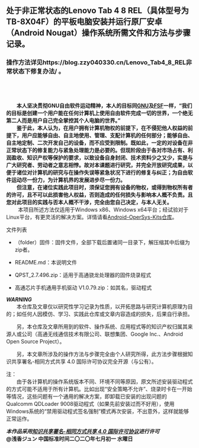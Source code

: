 ## 处于非正常状态的Lenovo Tab 4 8 REL（具体型号为TB-8X04F）的平板电脑安装并运行原厂安卓（Android Nougat）操作系统所需文件和方法与步骤记录。  
  
  ### 操作方法详见https://blog.zzy040330.cn/Lenovo_Tab4_8_REL非常状态下修复办法/ 。

　　  
　　  


　　**本人坚决贯彻GNU自由软件运动精神，本人的目标同[GNU](https://www.gnu.org/)及[FSF](https://www.fsf.org/)一样，“我们的目标是创建一个用户能在任何计算机上使用自由软件完成一切的世界，一个绝无第二人而是用户自己完全掌控其个人电脑的世界。”  
　　鉴于此，本人认为，在用户拥有计算机物权的前提下，在不侵犯他人权益的前提下，用户应能够自由、自主地使用、管理、支配计算机的任何部分；能够自由、自主地定制、二次开发自己的设备，而不应受到限制。既如此，一定的对设备在非正常状态下的修复能力与紧急处理能力是必要的。但现阶段由于各对市场占有、利润盈收、知识产权等保护的要求，以致设备自身封闭、技术资料少之又少，实是与广大研究者、劳动者之意志相悖。故对本课题进行研究，并完全开放研究成果，以便于诸位对计算机的研究与在操作失误等紧急状况下进行的修复与纠正；为自由软件运动尽一份力，为计算机界的发展进步尽一份力。  
　　但注意，在诸位实践此项目时，须保证您拥有设备的物权，或得到物权所有者的许可，且不可以此损害他人权益，否则造成的任何损失与影响本人概不负责。且您对此项目的实践与否本人概不干涉，完全由您自己决定，与本人无关。**  
  　　
   本项目所述方法仅适用于Windows x86、Windows x64平台；经试验对于Linux平台，有更灵活的解决方案。详情请看[Android-OperSys-Kits仓库](https://github.com/JunASAKA/Android-OperSys-Kits/)。  
  

文件列表
* （folder）固件：固件文件，全部下载后置诸同一目录下，解压缩其中后缀为zip者。

* README.md：本说明文件
* QPST_2.7.496.zip：适用于高通骁龙处理器的固件烧录程式
* 高通芯片手机通用手机驱动 V1.0.79.zip：如其名，驱动程式
  

***WARNING***  
　　本仓库及文章仅以研究性学习记录为性质，以开拓思路与研究计算机原理为目的；如任何人因模仿、学习、实践此仓库或文章内容造成的损失，后果自行承担。  

　　另，本仓库及文章所用到的软件、操作系统、应用程式等的知识产权归属其来源人或公司（高通无线通信技术有限公司、联想集团、Google Inc.、Android Open Source Project）。  

　　另，本文章所涉及的操作方法与步骤完全由个人研究所得，此方法步骤根据知识共享署名-相同方式共享 4.0 国际许可协议完全开源（与公有）。  

注：  
　　由于各计算机的操作系统版本不同、环境不同等原因，原文所述安装驱动程式的方式可能不适用于所有计算机。比如出现“安全策略不允许”、烧录时卡在一开始等情况，这些问题有一个通用的解决方案，即卸载已安装的出现问题的Qualcomm QDLoader 9008驱动程式（如果先前安装过而不好用），使用Windows系统的“禁用驱动程式签名强制”模式再次安装，不出意外，这样就能够正常运作。

***本作品采用[知识共享署名-相同方式共享 4.0 国际许可协议](http://creativecommons.org/licenses/by-sa/4.0)进行许可***  
**@浅香ジュン 中国标准时间二〇二〇年七月初一 水曜日**
